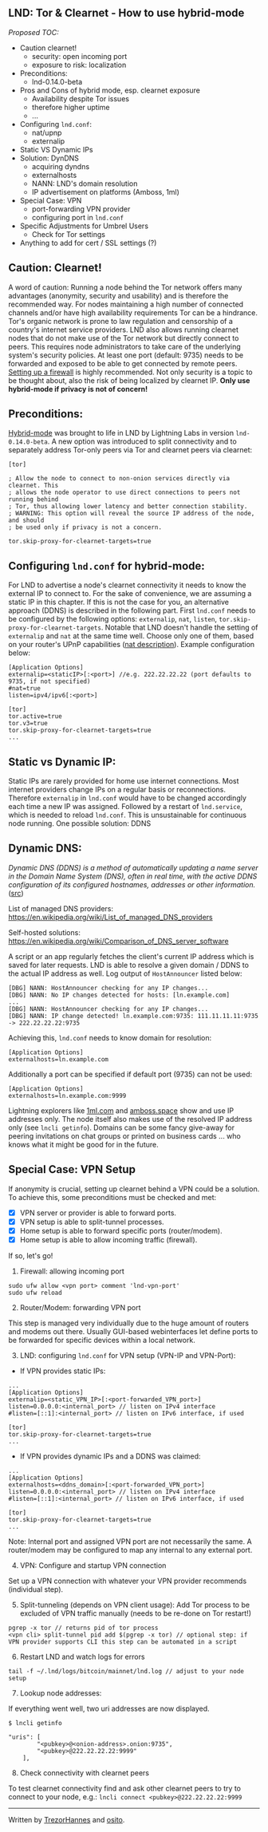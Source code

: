 ## LND: Tor & Clearnet - How to use hybrid-mode

_Proposed TOC:_

- Caution clearnet!
  - security: open incoming port
  - exposure to risk: localization
- Preconditions: 
  - lnd-0.14.0-beta
- Pros and Cons of hybrid mode, esp. clearnet exposure
  - Availability despite Tor issues
  - therefore higher uptime
  - ...
- Configuring `lnd.conf`: 
  - nat/upnp
  - externalip
- Static VS Dynamic IPs
- Solution: DynDNS 
  - acquiring dyndns
  - externalhosts
  - NANN: LND's domain resolution
  - IP advertisement on platforms (Amboss, 1ml)
- Special Case: VPN
  - port-forwarding VPN provider
  - configuring port in `lnd.conf`
- Specific Adjustments for Umbrel Users
  - Check for Tor settings
- Anything to add for cert / SSL settings (?)



## **Caution: Clearnet!** ##
A word of caution: Running a node behind the Tor network offers many advantages (anonymity, security and usability) and is therefore the recommended way. For nodes maintaining a high number of connected channels and/or have high availability requirements Tor can be a hindrance. Tor's organic network is prone to law regulation and censorship of a country's internet service providers. LND also allows running clearnet nodes that do not make use of the Tor network but directly connect to peers. This requires node administrators to take care of the underlying system's security policies. At least one port (default: 9735) needs to be forwarded and exposed to be able to get connected by remote peers. [Setting up a firewall](https://www.maketecheasier.com/how-to-set-up-firewall-linux/) is highly recommended. Not only security is a topic to be thought about, also the risk of being localized by clearnet IP. **Only use hybrid-mode if privacy is not of concern!**

## **Preconditions:** ##
[Hybrid-mode](https://docs.lightning.engineering/lightning-network-tools/lnd/quick-tor-setup#hybrid-mode) was brought to life in LND by Lightning Labs in version `lnd-0.14.0-beta`. A new option was introduced to split connectivity and to separately address Tor-only peers via Tor and clearnet peers via clearnet:
````
[tor]

; Allow the node to connect to non-onion services directly via clearnet. This
; allows the node operator to use direct connections to peers not running behind
; Tor, thus allowing lower latency and better connection stability.
; WARNING: This option will reveal the source IP address of the node, and should
; be used only if privacy is not a concern.

tor.skip-proxy-for-clearnet-targets=true
````

## **Configuring `lnd.conf` for hybrid-mode:** ##
For LND to advertise a node's clearnet connectivity it needs to know the external IP to connect to. For the sake of convenience, we are assuming a static IP in this chapter. If this is not the case for you, an alternative approach (DDNS) is described in the following part. First `lnd.conf` needs to be configured by the following options: `externalip`, `nat`, `listen`, `tor.skip-proxy-for-clearnet-targets`. Notable that LND doesn't handle the setting of `externalip` and `nat` at the same time well. Choose only one of them, based on your router's UPnP capabilities ([nat description](https://docs.lightning.engineering/lightning-network-tools/lnd/nat_traversal)). Example configuration below:
````
[Application Options]
externalip=<staticIP>[:<port>] //e.g. 222.22.22.22 (port defaults to 9735, if not specified)
#nat=true
listen=ipv4/ipv6[:<port>]

[tor]
tor.active=true
tor.v3=true
tor.skip-proxy-for-clearnet-targets=true
...
````

## **Static vs Dynamic IP:** ##
Static IPs are rarely provided for home use internet connections. Most internet providers change IPs on a regular basis or reconnections. Therefore `externalip` in `lnd.conf` would have to be changed accordingly each time a new IP was assigned. Followed by a restart of `lnd.service`, which is needed to reload `lnd.conf`. This is unsustainable for continuous node running. One possible solution: DDNS

## **Dynamic DNS:** ##
_Dynamic DNS (DDNS) is a method of automatically updating a name server in the Domain Name System (DNS), often in real time, with the active DDNS configuration of its configured hostnames, addresses or other information._ ([src](https://en.wikipedia.org/wiki/Dynamic_DNS))

List of managed DNS providers: https://en.wikipedia.org/wiki/List_of_managed_DNS_providers

Self-hosted solutions: https://en.wikipedia.org/wiki/Comparison_of_DNS_server_software

A script or an app regularly fetches the client's current IP address which is saved for later requests. LND is able to resolve a given domain / DDNS to the actual IP address as well. Log output of `HostAnnouncer` listed below:
````
[DBG] NANN: HostAnnouncer checking for any IP changes...
[DBG] NANN: No IP changes detected for hosts: [ln.example.com]
...
[DBG] NANN: HostAnnouncer checking for any IP changes...
[DBG] NANN: IP change detected! ln.example.com:9735: 111.11.11.11:9735 -> 222.22.22.22:9735
````
Achieving this, `lnd.conf` needs to know domain for resolution:
````
[Application Options]
externalhosts=ln.example.com
````
Additionally a port can be specified if default port (9735) can not be used:
````
[Application Options]
externalhosts=ln.example.com:9999
````
Lightning explorers like [1ml.com](https://1ml.com) and [amboss.space](https://www.amboss.space) show and use IP addresses only. The node itself also makes use of the resolved IP address only (see `lncli getinfo`). Domains can be some fancy give-away for peering invitations on chat groups or printed on business cards ... who knows what it might be good for in the future.

## **Special Case: VPN Setup** ##
If anonymity is crucial, setting up clearnet behind a VPN could be a solution. To achieve this, some preconditions must be checked and met:

- [x] VPN server or provider is able to forward ports.
- [x] VPN setup is able to split-tunnel processes.
- [x] Home setup is able to forward specific ports (router/modem).
- [x] Home setup is able to allow incoming traffic (firewall).

If so, let's go!

1. Firewall: allowing incoming port
````
sudo ufw allow <vpn port> comment 'lnd-vpn-port'
sudo ufw reload
````
2. Router/Modem: forwarding VPN port

This step is managed very individually due to the huge amount of routers and modems out there. Usually GUI-based webinterfaces let define ports to be forwarded for specific devices within a local network.

3. LND: configuring `lnd.conf` for VPN setup (VPN-IP and VPN-Port):
 - If VPN provides static IPs: 
````
...
[Application Options]
externalip=<static_VPN_IP>[:<port-forwarded_VPN_port>]
listen=0.0.0.0:<internal_port> // listen on IPv4 interface
#listen=[::1]:<internal_port> // listen on IPv6 interface, if used

[tor]
tor.skip-proxy-for-clearnet-targets=true
...
````
 - If VPN provides dynamic IPs and a DDNS was claimed: 
````
...
[Application Options]
externalhosts=<ddns_domain>[:<port-forwarded_VPN_port>]
listen=0.0.0.0:<internal_port> // listen on IPv4 interface
#listen=[::1]:<internal_port> // listen on IPv6 interface, if used

[tor]
tor.skip-proxy-for-clearnet-targets=true
...
````
Note: Internal port and assigned VPN port are not necessarily the same. A router/modem may be configured to map any internal to any external port.

4. VPN: Configure and startup VPN connection

Set up a VPN connection with whatever your VPN provider recommends (individual step).

5. Split-tunneling (depends on VPN client usage): Add Tor process to be excluded of VPN traffic manually (needs to be re-done on Tor restart!)
````
pgrep -x tor // returns pid of tor process
<vpn cli> split-tunnel pid add $(pgrep -x tor) // optional step: if VPN provider supports CLI this step can be automated in a script
````

6. Restart LND and watch logs for errors
````
tail -f ~/.lnd/logs/bitcoin/mainnet/lnd.log // adjust to your node setup
````

7. Lookup node addresses:

If everything went well, two uri addresses are now displayed. 
````
$ lncli getinfo

"uris": [
        "<pubkey>@<onion-address>.onion:9735",
        "<pubkey>@222.22.22.22:9999"
    ],
````
8. Check connectivity with clearnet peers

To test clearnet connectivity find and ask other clearnet peers to try to connect to your node, e.g.: `lncli connect <pubkey>@222.22.22.22:9999`

_______________________________________________________________

Written by [TrezorHannes](https://github.com/TrezorHannes) and [osito](https://github.com/blckbx).
